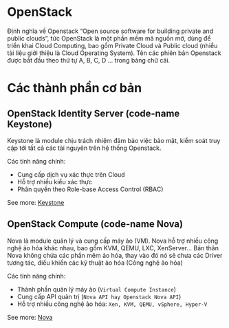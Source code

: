 # OpenStack

Định nghĩa về Openstack “Open source software for building private and public clouds”, tức OpenStack là một phần mềm mã nguồn mở, dùng để triển khai Cloud Computing, bao gồm Private Cloud và Public cloud (nhiều tài liệu giới thiệu là Cloud Operating System). Tên các phiên bản Openstack được bắt đầu theo thứ tự A, B, C, D … trong bảng chữ cái.

# Các thành phần cơ bản

## OpenStack Identity Server (code-name Keystone)

Keystone là module chịu trách nhiệm đảm bảo việc bảo mật, kiểm soát truy cập tới tất cả các tài nguyên trên hệ thống Openstack.

Các tính năng chính:

- Cung cấp dịch vụ xác thực trên Cloud
- Hỗ trợ nhiều kiểu xác thực
- Phân quyền theo Role-base Access Control (RBAC)

See more: [Keystone](./Keystone/)

## OpenStack Compute (code-name Nova)
Nova là module quản lý và cung cấp máy ảo (VM). Nova hỗ trợ nhiều công nghệ ảo hóa khác nhau, bao gồm KVM, QEMU, LXC, XenServer… Bản thân Nova không chứa các phần mêm ảo hóa, thay vào đó nó sẽ chưa các Driver tương tác, điều khiển các kỹ thuật ảo hóa (Công nghệ ảo hóa)

Các tính năng chính:

- Thành phần quản lý máy ảo (`Virtual Compute Instance`)
- Cung cấp API quản trị (`Nova API hay Openstack Nova API`)
- Hỗ trợ nhiều công nghệ ảo hóa: `Xen, KVM, QEMU, vSphere, Hyper-V`

See more: [Nova](./Nova/)

